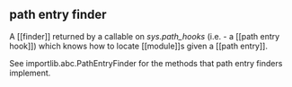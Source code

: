 ## path entry finder
A [[finder]] returned by a callable on *sys.path_hooks* (i.e. - a [[path entry hook]]) which knows how to locate [[module]]s given a [[path entry]].

See importlib.abc.PathEntryFinder for the methods that path entry finders implement.